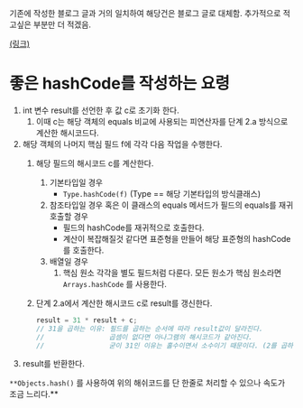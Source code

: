 기존에 작성한 블로그 글과 거의 일치하여 해당건은 블로그 글로 대체함. 추가적으로 적고싶은 부분만 더 적겠음.

[(링크)](<https://mintheon.com/devlog/2021/09/26/equals()%EC%99%80-hashcode()%EB%A5%BC-%EC%96%B8%EC%A0%9C-%EC%A0%95%EC%9D%98%ED%95%A0%EA%B9%8C/>)

# 좋은 hashCode를 작성하는 요령

1. int 변수 result를 선언한 후 값 c로 초기화 한다.
   1. 이때 c는 해당 객체의 equals 비교에 사용되는 피연산자를 단계 2.a 방식으로 계산한 해시코드다.
2. 해당 객체의 나머지 핵심 필드 f에 각각 다음 작업을 수행한다.
   1. 해당 필드의 해시코드 c를 계산한다.
      1. 기본타입일 경우
         - `Type.hashCode(f)` (Type == 해당 기본타입의 방식클래스)
      2. 참조타입일 경우 혹은 이 클래스의 equals 메서드가 필드의 equals를 재귀 호출할 경우
         - 필드의 hashCode를 재귀적으로 호출한다.
         - 계산이 복잡해질것 같다면 표준형을 만들어 해당 표준형의 hashCode를 호출한다.
      3. 배열일 경우
         1. 핵심 원소 각각을 별도 필드처럼 다룬다. 모든 원소가 핵심 원소라면 `Arrays.hashCode` 를 사용한다.
   2. 단계 2.a에서 계산한 해시코드 c로 result를 갱신한다.

      ```java
      result = 31 * result + c;
      // 31을 곱하는 이유: 필드를 곱하는 순서에 따라 result값이 달라진다.
      //                곱셈이 없다면 아나그램의 해시코드가 같아진다.
      //                굳이 31인 이유는 홀수이면서 소수이기 때문이다. (2를 곱하는건 쉬프트 연산과 같기 때문)
      ```
3. result를 반환한다.

`**Objects.hash()` 를 사용하여 위의 해쉬코드를 단 한줄로 처리할 수 있으나 속도가 조금 느리다.\*\*
